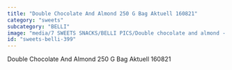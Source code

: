 ```yaml
---
title: "Double Chocolate And Almond 250 G Bag Aktuell 160821"
category: "sweets"
subcategory: "BELLI"
image: "media/7 SWEETS SNACKS/BELLI PICS/Double chocolate and almond - 250 g BAG AKTUELL 160821.jpg"
id: "sweets-belli-399"
---
```


Double Chocolate And Almond 250 G Bag Aktuell 160821
